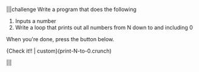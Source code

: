 |||challenge
Write a program that does the following

1. Inputs a number 
2. Write a loop that prints out all numbers from N down to and including 0

When you're done, press the button below.

{Check it!! | custom}(print-N-to-0.crunch)

|||